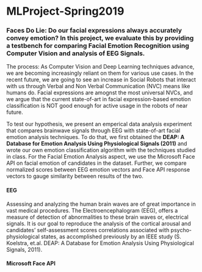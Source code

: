 # MLProject-Spring2019
### Faces Do Lie: Do our facial expressions always accurately convey emotion? In this project, we evaluate this by providing a testbench for comparing Facial Emotion Recognition using Computer Vision and analysis of EEG Signals. 

The process: As Computer Vision and Deep Learning techniques advance, we are becoming increasingly reliant on them for various use cases. In the recent future, we are going to see an increase in Social Robots that interact with us through Verbal and Non Verbal Communication (NVC) means like humans do. Facial expressions are amognst the most universal NVCs, and we argue that the current state-of-art in facial expression-based emotion classification is NOT good enough for active usage in the robots of near future. 

To test our hypothesis, we present an emperical data analysis experiment that compares brainwave signals through EEG with state-of-art facial emotion analysis techniques. To do that, we first obtained the __DEAP: A Database for Emotion Analysis Using Physiological Signals (2011)__ and wrote our own emotion classification algorithm with the techniques studied in class. For the Facial Emotion Analysis aspect, we use the Microsoft Face API on facial emotion of candidates in the dataset. Further, we compare normalized scores between EEG emotion vectors and Face API response vectors to gauge similarity between results of the two. 

#### EEG
Assessing and analyzing the human brain waves are of great importance in vast medical procedures. The Electroencephalogram (EEG), offers a measure of detection of abnormalities to these brain waves or, electrical signals. It is our goal to reproduce the analysis of the cortical arousal and candidates’ self-assessment scores correlations associated with psycho-physiological states, as accomplished previously by an IEEE study (S. Koelstra, et.al. DEAP: A Database for Emotion Analysis Using Physiological Signals, 2011).

#### Microsoft Face API


